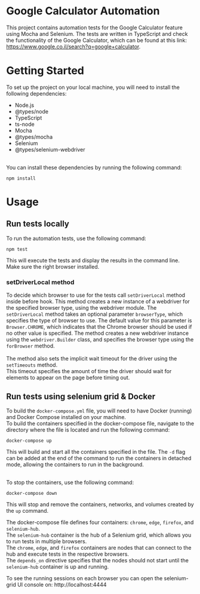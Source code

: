 # Google Calculator Automation

This project contains automation tests for the Google Calculator feature using Mocha and Selenium. The tests are written in TypeScript and check the functionality of the Google Calculator, which can be found at this link: https://www.google.co.il/search?q=google+calculator.

# Getting Started

To set up the project on your local machine, you will need to install the following dependencies:

* Node.js
* @types/node
* TypeScript
* ts-node
* Mocha
* @types/mocha
* Selenium
* @types/selenium-webdriver<br><br>

You can install these dependencies by running the following command:
```
npm install
```

# Usage

## Run tests locally

To run the automation tests, use the following command:

```
npm test
```
This will execute the tests and display the results in the command line.<br>
Make sure the right browser installed.<br>

### setDriverLocal method
To decide which browser to use for the tests call `setDriverLocal` method inside before hook.
This method creates a new instance of a webdriver for the specified browser type, using the webdriver module.
The `setDriverLocal` method takes an optional parameter `browserType`, which specifies the type of browser to use.
The default value for this parameter is `Browser.CHROME`, which indicates that the Chrome browser should be used if no other value is specified.
The method creates a new webdriver instance using the `webdriver.Builder` class, and specifies the browser type using the `forBrowser` method.<br><br>
The method also sets the implicit wait timeout for the driver using the `setTimeouts` method.<br>
This timeout specifies the amount of time the driver should wait for elements to appear on the page before timing out.<br>

## Run tests using selenium grid & Docker
To build the `docker-compose.yml` file, you will need to have Docker (running) and Docker Compose installed on your machine.<br>
To build the containers specified in the docker-compose file, navigate to the directory where the file is located and run the following command:
```
docker-compose up
```
This will build and start all the containers specified in the file. The `-d` flag can be added at the end of the command to run the containers in detached mode, allowing the containers to run in the background.<br><br>

To stop the containers, use the following command:
```
docker-compose down
```
This will stop and remove the containers, networks, and volumes created by the `up` command.<br>

The docker-compose file defines four containers: `chrome`, `edge`, `firefox`, and `selenium-hub`.<br>
The `selenium-hub` container is the hub of a Selenium grid, which allows you to run tests in multiple browsers.<br>
The `chrome`, `edge`, and `firefox` containers are nodes that can connect to the hub and execute tests in the respective browsers.<br>
The `depends_on` directive specifies that the nodes should not start until the `selenium-hub` container is up and running.<br>

To see the running sessions on each browser you can open the selenium-grid UI console on: http://localhost:4444
